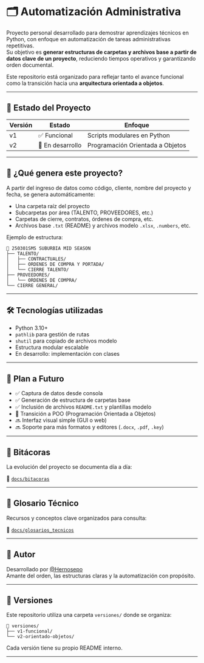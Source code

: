 # 🗂️ Automatización Administrativa

Proyecto personal desarrollado para demostrar aprendizajes técnicos en Python, con enfoque en automatización de tareas administrativas repetitivas.  
Su objetivo es **generar estructuras de carpetas y archivos base a partir de datos clave de un proyecto**, reduciendo tiempos operativos y garantizando orden documental.

Este repositorio está organizado para reflejar tanto el avance funcional como la transición hacia una **arquitectura orientada a objetos**.

---

## 🚀 Estado del Proyecto

| Versión | Estado        | Enfoque                    |
|---------|---------------|----------------------------|
| v1      | ✅ Funcional   | Scripts modulares en Python |
| v2      | 🚧 En desarrollo | Programación Orientada a Objetos |

---

## 🧠 ¿Qué genera este proyecto?

A partir del ingreso de datos como código, cliente, nombre del proyecto y fecha, se genera automáticamente:

- Una carpeta raíz del proyecto
- Subcarpetas por área (TALENTO, PROVEEDORES, etc.)
- Carpetas de cierre, contratos, órdenes de compra, etc.
- Archivos base `.txt` (README) y archivos modelo `.xlsx`, `.numbers`, etc.

Ejemplo de estructura:

```
📁 250301SMS SUBURBIA MID SEASON
├── TALENTO/
│   ├── CONTRACTUALES/
│   ├── ORDENES DE COMPRA Y PORTADA/
│   └── CIERRE TALENTO/
├── PROVEEDORES/
│   └── ORDENES DE COMPRA/
└── CIERRE GENERAL/
```

---

## 🛠️ Tecnologías utilizadas

- Python 3.10+
- `pathlib` para gestión de rutas
- `shutil` para copiado de archivos modelo
- Estructura modular escalable
- En desarrollo: implementación con clases

---

## 🧭 Plan a Futuro

- ✅ Captura de datos desde consola
- ✅ Generación de estructura de carpetas base
- ✅ Inclusión de archivos `README.txt` y plantillas modelo
- 🔄 Transición a POO (Programación Orientada a Objetos)
- 🔜 Interfaz visual simple (GUI o web)
- 🔜 Soporte para más formatos y editores (`.docx`, `.pdf`, `.key`)

---

## 📒 Bitácoras

La evolución del proyecto se documenta día a día:

📂 [`docs/bitacoras`](./docs/bitacoras)

---

## 📘 Glosario Técnico

Recursos y conceptos clave organizados para consulta:

📂 [`docs/glosarios_tecnicos`](./docs/glosarios_tecnicos)

---

## 👤 Autor

Desarrollado por [@Hernosepo](https://github.com/Hernosepo)  
Amante del orden, las estructuras claras y la automatización con propósito.

---

## 📁 Versiones

Este repositorio utiliza una carpeta `versiones/` donde se organiza:

```
📁 versiones/
├── v1-funcional/
└── v2-orientado-objetos/
```

Cada versión tiene su propio README interno.

---